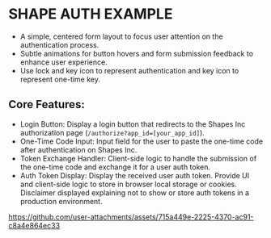 # SHAPE AUTH EXAMPLE

- A simple, centered form layout to focus user attention on the authentication process.
- Subtle animations for button hovers and form submission feedback to enhance user experience.
- Use lock and key icon to represent authentication and key icon to represent one-time key.

## Core Features:

- Login Button: Display a login button that redirects to the Shapes Inc authorization page (`/authorize?app_id=[your_app_id]`).
- One-Time Code Input: Input field for the user to paste the one-time code after authentication on Shapes Inc.
- Token Exchange Handler: Client-side logic to handle the submission of the one-time code and exchange it for a user auth token.
- Auth Token Display: Display the received user auth token. Provide UI and client-side logic to store in browser local storage or cookies. Disclaimer displayed explaining not to show or store auth tokens in a production environment.




https://github.com/user-attachments/assets/715a449e-2225-4370-ac91-c8a4e864ec33

